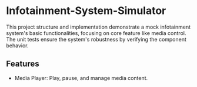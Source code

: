 # Infotainment-System-Simulator
This project structure and implementation demonstrate a mock infotainment system's basic functionalities, focusing on core feature like media control. The unit tests ensure the system's robustness by verifying the component behavior.

## Features
- Media Player: Play, pause, and manage media content.
